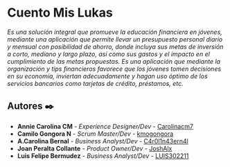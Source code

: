 # Cuento Mis Lukas 


_Es una solución integral que promueve la educación financiera en jóvenes, mediante una aplicación que permite llevar un presupuesto personal diario y mensual con posibilidad de ahorro, donde incluya sus metas de inversión a corto, mediano y largo plazo, así como sus gastos y el impacto en el cumplimiento de las metas propuestas. Es una aplicación que mediante la organización y tips financieros favorece que los jóvenes tomen decisiones en su economía, inviertan adecuadamente y hagan uso óptimo de los servicios bancarios como tarjetas de crédito, préstamos, etc._


## Autores ✒️



* **Annie Carolina CM** - *Experience Designer/Dev* - [Carolinacm7](https://github.com/Carolinacm7)
* **Camilo Gongora N** - *Scrum Master/Dev* - [kmogongora](https://github.com/kmogongora)
* **A.Carolina Bernal** - *Business Analyst/Dev* - [C4r0l1n43ern4l](https://github.com/C4r0l1n43ern4l)
* **Joan Peralta Collante** - *Product Owner/Dev* - [JoshAlx](https://github.com/JoshAlx) 
* **Luis Felipe Berm‍udez** - *Business Analyst/Dev* - [LUIS302211](https://https://github.com/LUIS302211) 

